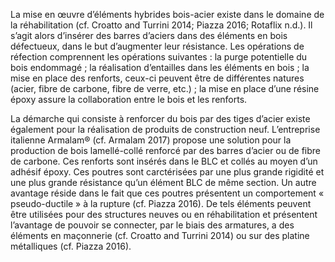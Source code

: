 La mise en œuvre d’éléments hybrides bois-acier existe dans le domaine de la réhabilitation (cf. Croatto and Turrini 2014; Piazza 2016; Rotaflix n.d.). Il s’agit alors d’insérer des barres d’aciers dans des éléments en bois défectueux, dans le but d’augmenter leur résistance. Les opérations de réfection comprennent les opérations suivantes : la purge potentielle du bois endommagé ; la réalisation d’entailles dans les éléments en bois ; la mise en place des renforts, ceux-ci peuvent être de différentes natures (acier, fibre de carbone, fibre de verre, etc.) ; la mise en place d’une résine époxy assure la collaboration entre le bois et les renforts.

La démarche qui consiste à renforcer du bois par des tiges d’acier existe également pour la réalisation de produits de construction neuf. L’entreprise italienne Armalam® (cf. Armalam 2017) propose une solution pour la production de bois lamellé-collé renforcé par des barres d’acier ou de fibre de carbone. Ces renforts sont insérés dans le BLC et collés au moyen d’un adhésif époxy. Ces poutres sont carctérisées par une plus grande rigidité et une plus grande résistance qu’un élément BLC de même section. Un autre avantage réside dans le fait que ces poutres présentent un comportement « pseudo-ductile » à la rupture (cf. Piazza 2016). De tels éléments peuvent être utilisées pour des structures neuves ou en réhabilitation et présentent l’avantage de pouvoir se connecter, par le biais des armatures, a des éléments en maçonnerie (cf. Croatto and Turrini 2014) ou sur des platine métalliques (cf. Piazza 2016).
